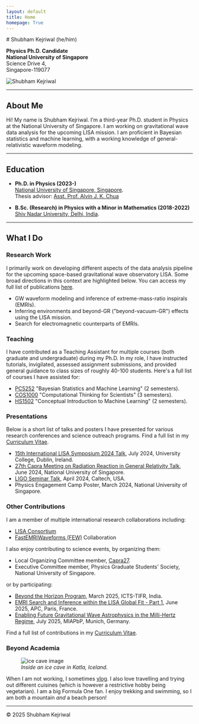 ```yaml
---
layout: default
title: Home
homepage: True
---
```


<!-- Start of Intro Section with Image -->
<div class="intro-section">
  <div class="intro-text" markdown="1"> <!-- Added markdown="1" to ensure Markdown inside renders -->
# Shubham Kejriwal (he/him)

**Physics Ph.D. Candidate**   
**National University of Singapore**  
Science Drive 4,  
Singapore-119077
  </div>
  <div class="intro-image-container">
    <img src="{{ site.baseurl | default: '' }}/assets/profile_large.jpg" alt="Shubham Kejriwal" class="intro-profile-image">
  </div>
</div>
<!-- End of Intro Section -->

---
## About Me

Hi! My name is Shubham Kejriwal. I’m a third-year Ph.D. student in Physics at the National University of Singapore. I am working on gravitational wave data analysis for the upcoming LISA mission. I am proficient in Bayesian statistics and machine learning, with a working knowledge of general-relativistic waveform modeling.

---
## Education

- **Ph.D. in Physics (2023-)**  
    [National University of Singapore, Singapore](https://www.nus.edu.sg/).   
    Thesis advisor: [Asst. Prof. Alvin J. K. Chua](https://www.physics.nus.edu.sg/faculty/chua-alvin-jk/)   

- **B.Sc. (Research) in Physics with a Minor in Mathematics (2018-2022)**  
    [Shiv Nadar University, Delhi, India](https://snu.edu.in/home/).   

---
## What I Do

### Research Work  

  I primarily work on developing different aspects of the data analysis pipeline for the upcoming space-based gravitational wave observatory LISA. Some broad directions in this context are highlighted below. You can access my full list of publications [here](/shubham/publications/).
  
  - GW waveform modeling and inference of extreme-mass-ratio inspirals (EMRIs).  
  - Inferring environments and beyond-GR ("beyond-vacuum-GR") effects using the LISA mission.  
  - Search for electromagnetic counterparts of EMRIs.  

### Teaching  
  I have contributed as a Teaching Assistant for multiple courses (both graduate and undergraduate) during my Ph.D. In my role, I have instructed tutorials, invigilated, assessed assignment submissions, and provided general guidance to class sizes of roughly 40-100 students. Here's a full list of courses I have assisted for:  
  - [PC5252](https://nusmods.com/courses/PC5252/bayesian-statistics-and-machine-learning) "Bayesian Statistics and Machine Learning" (2 semesters).  
  - [COS1000](https://nusmods.com/courses/COS1000/computational-thinking-for-scientists) "Computational Thinking for Scientists" (3 semesters).   
  - [HS1502](https://nusmods.com/courses/HS1502/conceptual-introduction-to-machine-learning) "Conceptual Introduction to Machine Learning" (2 semesters).  

    
### Presentations
  Below is a short list of talks and posters I have presented for various research conferences and science outreach programs. Find a full list in my [Curriculum Vitae](/assets/Shubham_Kejriwal_CV.pdf).    
  - [15th International LISA Symposium 2024 Talk](https://virtual.oxfordabstracts.com/event/5189/submission/77), July 2024, University College, Dublin, Ireland.  
  - [27th Capra Meeting on Radiation Reaction in General Relativity Talk](https://www.caprameeting.org/capra-meetings/capra-27), June 2024, National University of Singapore.
  - [LIGO Seminar Talk](https://www.caltech.edu/campus-life-events/calendar/ligo-seminar-86), April 2024, Caltech, USA.  
  - Physics Engagement Camp Poster, March 2024, National University of Singapore.  
  

### Other Contributions  
  I am a member of multiple international research collaborations including:  
  - [LISA Consortium](https://www.lisamission.org/)  
  - [FastEMRIWaveforms (FEW)](https://github.com/BlackHolePerturbationToolkit/FastEMRIWaveforms) Collaboration  
  
  I also enjoy contributing to science events, by organizing them:  
  - Local Organizing Committee member, [Capra27](https://www.caprameeting.org/capra-meetings/capra-27).   
  - Executive Committee member, Physics Graduate Students' Society, National University of Singapore.  
  
  or by participating:  
  - [Beyond the Horizon Program](https://icts.res.in/program/beyondhorizon), March 2025, ICTS-TIFR, India.  
  - [EMRI Search and Inference within the LISA Global Fit - Part 1](https://indico.in2p3.fr/event/34916/overview), June 2025, APC, Paris, France.  
  - [Enabling Future Gravitational Wave Astrophysics in the Milli-Hertz Regime](https://www.munich-iapbp.de/activities/activities-2025/gravitational-waves), July 2025, MIAPbP, Munich, Germany.  
  
  Find a full list of contributions in my [Curriculum Vitae](/assets/Shubham_Kejriwal_CV.pdf).  
  
  
### Beyond Academia

<figure>
  <!-- Inline style on IMG sets DESKTOP max width -->
  <!-- CSS handles mobile scaling (width: 100%, max-width: 100%) -->
  <img src="{{ site.baseurl | default: '' }}/assets/leisure.jpg" alt="ice cave image" style="max-width: 400px;"/>
  <figcaption>
    <em> Inside an ice cave in Katla, Iceland.</em>
  </figcaption>
</figure> 

  When I am not working, I sometimes [vlog](https://www.youtube.com/@ShubhamKejriwal). I also love travelling and trying out different cuisines (which is however a restrictive hobby being vegetarian). I am a big Formula One fan. I enjoy trekking and swimming, so I am both a mountain *and* a beach person!  
    
---
© 2025 Shubham Kejriwal
